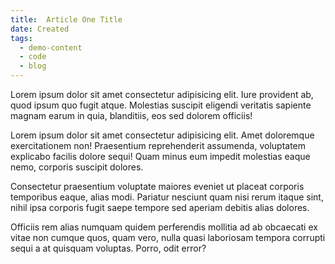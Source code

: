 ```yaml
---
title:  Article One Title
date: Created
tags:
  - demo-content
  - code
  - blog
---
```


Lorem ipsum dolor sit amet consectetur adipisicing elit. Iure provident ab, quod ipsum quo fugit atque. Molestias suscipit eligendi veritatis sapiente magnam earum in quia, blanditiis, eos sed dolorem officiis!

Lorem ipsum dolor sit amet consectetur adipisicing elit. Amet doloremque exercitationem non! Praesentium reprehenderit assumenda, voluptatem explicabo facilis dolore sequi! Quam minus eum impedit molestias eaque nemo, corporis suscipit dolores.

Consectetur praesentium voluptate maiores eveniet ut placeat corporis temporibus eaque, alias modi. Pariatur nesciunt quam nisi rerum itaque sint, nihil ipsa corporis fugit saepe tempore sed aperiam debitis alias dolores.

Officiis rem alias numquam quidem perferendis mollitia ad ab obcaecati ex vitae non cumque quos, quam vero, nulla quasi laboriosam tempora corrupti sequi a at quisquam voluptas. Porro, odit error?